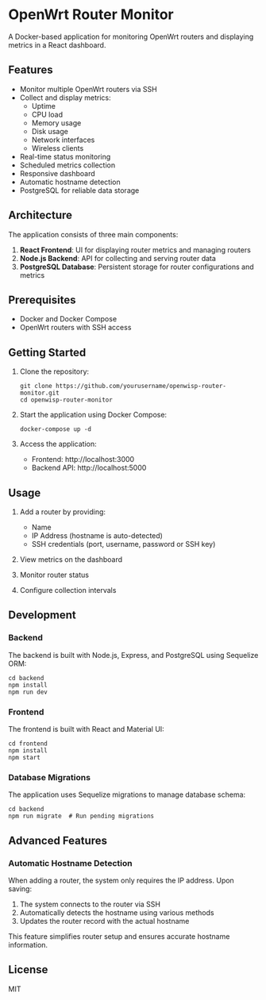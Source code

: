 # OpenWrt Router Monitor

A Docker-based application for monitoring OpenWrt routers and displaying metrics in a React dashboard.

## Features

- Monitor multiple OpenWrt routers via SSH
- Collect and display metrics:
  - Uptime
  - CPU load
  - Memory usage
  - Disk usage
  - Network interfaces
  - Wireless clients
- Real-time status monitoring
- Scheduled metrics collection
- Responsive dashboard
- Automatic hostname detection
- PostgreSQL for reliable data storage

## Architecture

The application consists of three main components:

1. **React Frontend**: UI for displaying router metrics and managing routers
2. **Node.js Backend**: API for collecting and serving router data
3. **PostgreSQL Database**: Persistent storage for router configurations and metrics

## Prerequisites

- Docker and Docker Compose
- OpenWrt routers with SSH access

## Getting Started

1. Clone the repository:
   ```
   git clone https://github.com/yourusername/openwisp-router-monitor.git
   cd openwisp-router-monitor
   ```

2. Start the application using Docker Compose:
   ```
   docker-compose up -d
   ```

3. Access the application:
   - Frontend: http://localhost:3000
   - Backend API: http://localhost:5000

## Usage

1. Add a router by providing:
   - Name
   - IP Address (hostname is auto-detected)
   - SSH credentials (port, username, password or SSH key)

2. View metrics on the dashboard
3. Monitor router status
4. Configure collection intervals

## Development

### Backend

The backend is built with Node.js, Express, and PostgreSQL using Sequelize ORM:

```
cd backend
npm install
npm run dev
```

### Frontend

The frontend is built with React and Material UI:

```
cd frontend
npm install
npm start
```

### Database Migrations

The application uses Sequelize migrations to manage database schema:

```
cd backend
npm run migrate  # Run pending migrations
```

## Advanced Features

### Automatic Hostname Detection

When adding a router, the system only requires the IP address. Upon saving:
1. The system connects to the router via SSH
2. Automatically detects the hostname using various methods
3. Updates the router record with the actual hostname

This feature simplifies router setup and ensures accurate hostname information.

## License

MIT 